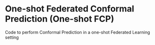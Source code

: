 # One-shot Federated Conformal Prediction (One-shot FCP)

Code to perform Conformal Prediction in a one-shot Federated Learning setting
